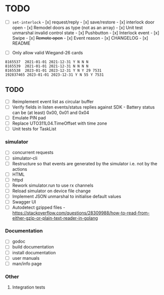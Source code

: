 # TODO

- [ ] `set-interlock`
      - [x] request/reply
      - [x] save/restore
      - [x] interlock door open
            - [x] Remodel doors as type (not as an array)
            - [x] Unit test unmarshal invalid control state
            - [x] Pushbutton
            - [x] Interlock event
            - [x] Swipe
            - [x] ~~Remote open~~
      - [x] Event reason
      - [x] CHANGELOG
      - [x] README

- [ ] Only allow valid Wiegand-26 cards
```
8165537  2021-01-01 2021-12-31 Y N N N
8165539  2021-01-01 2021-12-31 N N N N
8165538  2023-01-01 2023-12-31 Y N Y 29 7531
192837465 2023-01-01 2023-12-31 Y N 55 Y 7531
```

## TODO

- [ ] Reimplement event list as circular buffer
- [ ] Verify fields in listen events/status replies against SDK
      - Battery status can be (at least) 0x00, 0x01 and 0x04
- [ ] Emulate PIN pad
- [ ] Replace UTO311L04.TimeOffset with time zone
- [ ] Unit tests for TaskList

### simulator
- [ ] concurrent requests
- [ ] simulator-cli
- [ ] Restructure so that events are generated by the simulator i.e. not by the actions
- [ ] HTML
- [ ] httpd
- [ ] Rework simulator.run to use rx channels
- [ ] Reload simulator on device file change
- [ ] Implement JSON unmarshal to initialise default values
- [ ] Swagger UI
- [ ] Autodetect gzipped files 
      - https://stackoverflow.com/questions/28309988/how-to-read-from-either-gzip-or-plain-text-reader-in-golang

### Documentation

- [ ] godoc
- [ ] build documentation
- [ ] install documentation
- [ ] user manuals
- [ ] man/info page

### Other

1.  Integration tests
